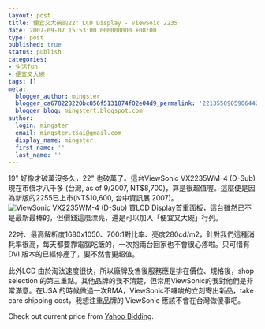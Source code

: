 ```yaml
---
layout: post
title: 便宜又大碗的22" LCD Display - ViewSoic 2235
date: 2007-09-07 15:53:00.000000000 +08:00
type: post
published: true
status: publish
categories:
- 生活fun
- 便宜又大碗
tags: []
meta:
  blogger_author: mingster
  blogger_ca678228220bc856f5131874f02e04d9_permalink: '2213550905906442027'
  blogger_blog: mingstert.blogspot.com
author:
  login: mingster
  email: mingster.tsai@gmail.com
  display_name: mingster
  first_name: ''
  last_name: ''
---
```

<p>19" 好像才破萬沒多久，22" 也破萬了。這台ViewSonic VX2235WM-4 (D-Sub) 現在市價才八千多 (台灣, as of 9/2007, NT$8,700)，算是很超值喔。這麼便是因為新版的2255已上市(NT$10,600, 台中資訊展 2007)。<br /><img alt="ViewSonic VX2235WM-4 (D-Sub)" src="{{ site.JB.IMAGE_PATH }}/viewsonic-vx2235wm2.jpg?w=226" border="0" /> 買LCD Display首重面板，這台雖然已不是最新最棒的，但價錢這麼漂亮，還是可以加入「便宜又大碗」行列。</p>
<p>22吋、最高解析度1680x1050、700:1對比率、亮度280cd/m2，針對我們這種消耗率很高，每天都要靠電腦吃飯的，一次抱兩台回家也不會很心疼啦。只可惜有DVI 版本的已經停產了，要不然會更超值。</p>
<p>此外LCD 由於淘汰速度很快，所以廠牌及售後服務應是排在價位、規格後，shop selection 的第三重點。其他品牌的我不清楚，但常用ViewSonic的我對他們是非常滿意。在USA 的時候做過一次RMA，ViewSonic不囉唆的立刻寄出新品，take care shipping cost，我想注重品牌的 ViewSonic 應該不會在台灣做傻事吧。</p>
<p>Check out current price from <a href="http://tw.search.bid.yahoo.com/search/ac?p=viewsonic+22&amp;cat=" target="_blank">Yahoo Bidding</a>.</p>
